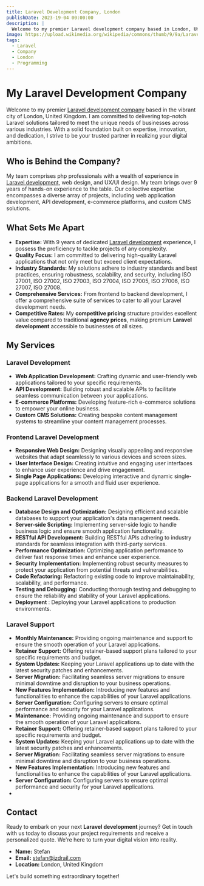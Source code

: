 ```yaml
---
title: Laravel Development Company, London
publishDate: 2023-19-04 00:00:00
description: |
  Welcome to my premier Laravel development company based in London, UK. I specialize in delivering top-notch Laravel solutions tailored to meet the unique needs of businesses across various industries.
image: https://upload.wikimedia.org/wikipedia/commons/thumb/9/9a/Laravel.svg/1969px-Laravel.svg.png
tags:
  - Laravel
  - Company
  - London
  - Programming
---
```

# My Laravel Development Company

Welcome to my premier [Laravel development company](https://lzomedia.com) based in the vibrant city of London, United Kingdom. 
I am committed to delivering top-notch Laravel solutions tailored to meet the unique needs of businesses across various industries. 
With a solid foundation built on expertise, innovation, and dedication, I strive to be your trusted partner in realizing your digital ambitions.

## Who is Behind the Company?

My team comprises php professionals with a wealth of experience in [Laravel development](https://izdrail.com/services/laravel),
web design, and UX/UI design.
My team brings over 9 years of hands-on experience to the table.
Our collective expertise encompasses a diverse array of projects,
including web application development, API development, e-commerce platforms, and custom CMS solutions.

## What Sets Me Apart

- **Expertise:** With 9 years of dedicated [Laravel development](https://lzomedia.com) experience, I possess the proficiency to tackle projects of any complexity.
- **Quality Focus:** I am committed to delivering high-quality Laravel applications that not only meet but exceed client expectations.
- **Industry Standards:** My solutions adhere to industry standards and best practices, ensuring robustness, scalability, and security, including ISO 27001, ISO 27002, ISO 27003, ISO 27004, ISO 27005, ISO 27006, ISO 27007, ISO 27008.
- **Comprehensive Services:** From frontend to backend development, I offer a comprehensive suite of services to cater to all your Laravel development needs.
- **Competitive Rates:** My **competitive pricing** structure provides excellent value compared to traditional **agency prices**, making premium **Laravel development** accessible to businesses of all sizes.

## My Services

### Laravel Development

- **Web Application Development:** Crafting dynamic and user-friendly web applications tailored to your specific requirements.
- **API Development:** Building robust and scalable APIs to facilitate seamless communication between your applications.
- **E-commerce Platforms:** Developing feature-rich e-commerce solutions to empower your online business.
- **Custom CMS Solutions:** Creating bespoke content management systems to streamline your content management processes.

### Frontend Laravel Development

- **Responsive Web Design:** Designing visually appealing and responsive websites that adapt seamlessly to various devices and screen sizes.
- **User Interface Design:** Creating intuitive and engaging user interfaces to enhance user experience and drive engagement.
- **Single Page Applications:** Developing interactive and dynamic single-page applications for a smooth and fluid user experience.

### Backend Laravel Development

- **Database Design and Optimization:** Designing efficient and scalable databases to support your application's data management needs.
- **Server-side Scripting:** Implementing server-side logic to handle business logic and ensure smooth application functionality.
- **RESTful API Development:** Building RESTful APIs adhering to industry standards for seamless integration with third-party services.
- **Performance Optimization:** Optimizing application performance to deliver fast response times and enhance user experience.
- **Security Implementation:** Implementing robust security measures to protect your application from potential threats and vulnerabilities.
- **Code Refactoring:** Refactoring existing code to improve maintainability, scalability, and performance.
- **Testing and Debugging:** Conducting thorough testing and debugging to ensure the reliability and stability of your Laravel applications.
- **Deployment** : Deploying your Laravel applications to production environments.


### Laravel Support

- **Monthly Maintenance:** Providing ongoing maintenance and support to ensure the smooth operation of your Laravel applications.
- **Retainer Support:** Offering retainer-based support plans tailored to your specific requirements and budget.
- **System Updates:** Keeping your Laravel applications up to date with the latest security patches and enhancements.
- **Server Migration:** Facilitating seamless server migrations to ensure minimal downtime and disruption to your business operations.
- **New Features Implementation:** Introducing new features and functionalities to enhance the capabilities of your Laravel applications.
- **Server Configuration:** Configuring servers to ensure optimal performance and security for your Laravel applications.
- **Maintenance:** Providing ongoing maintenance and support to ensure the smooth operation of your Laravel applications.
- **Retainer Support:** Offering retainer-based support plans tailored to your specific requirements and budget.
- **System Updates:** Keeping your Laravel applications up to date with the latest security patches and enhancements.
- **Server Migration:** Facilitating seamless server migrations to ensure minimal downtime and disruption to your business operations.
- **New Features Implementation:** Introducing new features and functionalities to enhance the capabilities of your Laravel applications.
- **Server Configuration:** Configuring servers to ensure optimal performance and security for your Laravel applications.
-


## Contact

Ready to embark on your next **Laravel development** journey?
Get in touch with us today to discuss your project requirements and receive a personalized quote.
We're here to turn your digital vision into reality.

- **Name:** Stefan
- **Email:** stefan@izdrail.com
- **Location:** London, United Kingdom

Let's build something extraordinary together!
